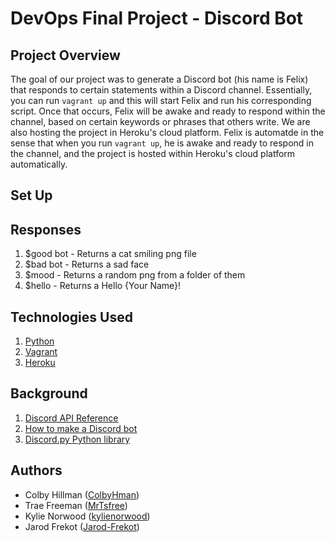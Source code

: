 # DevOps Final Project - Discord Bot

## Project Overview
The goal of our project was to generate a Discord bot (his name is Felix) that responds to certain statements within a Discord channel. Essentially, you can run `vagrant up` and this will start Felix and run his corresponding script. Once that occurs, Felix will be awake and ready to respond within the channel, based on certain keywords or phrases that others write. We are also hosting the project in Heroku's cloud platform. Felix is automatde in the sense that when you run `vagrant up`, he is awake and ready to respond in the channel, and the project is hosted within Heroku's cloud platform automatically. 

## Set Up


## Responses
1. $good bot - Returns a cat smiling png file
2. $bad bot - Returns a sad face
3. $mood - Returns a random png from a folder of them
4. $hello - Returns a Hello {Your Name}!


## Technologies Used
1. [Python](https://www.python.org/)
3. [Vagrant](https://www.vagrantup.com/)
4. [Heroku](https://signup.heroku.com/t/platform?c=70130000001xDpdAAE&gclid=CjwKCAjwj6SEBhAOEiwAvFRuKCWkP06AThR0JEjkBSIR_Sihz6VPdB3zvTo6HGKDa9iUNOy_vWkSUxoCrE0QAvD_BwE)


## Background
1. [Discord API Reference](https://discord.com/developers/docs/reference)
2. [How to make a Discord bot](https://www.youtube.com/watch?v=BPvg9bndP1U)
3. [Discord.py Python library](https://pypi.org/project/discord.py/)

## Authors
* Colby Hillman ([ColbyHman](https://github.com/ColbyHman))
* Trae Freeman ([MrTsfree](https://github.com/MrTsfree))
* Kylie Norwood ([kylienorwood](https://github.com/kylienorwood))
* Jarod Frekot ([Jarod-Frekot](https://github.com/Jarod-Frekot))
